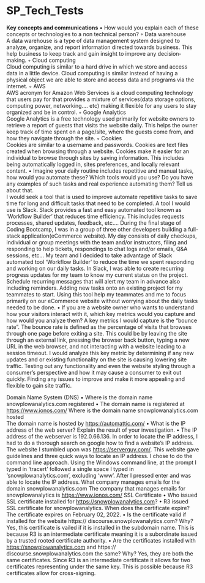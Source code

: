 # SP_Tech_Tests
**Key concepts and communications**
• How would you explain each of these concepts or technologies to a non technical person? 
◦ Data warehouse  
A data warehouse is a type of data management system designed to analyze, organize, and report information directed towards business. This help business to keep track and gain insight to improve any decision-making. 
◦ Cloud computing  
Cloud computing is similar to a hard drive in which we store and access data in a little device. Cloud computing is similar instead of having a physical object we are able to store and access data and programs via the internet. 
◦ AWS  
AWS acronym for Amazon Web Services is a cloud computing technology that users pay for that provides a mixture of services(data storage options, computing power, networking…. etc) making it flexible for any users to stay organized and be in control. 
◦ Google Analytics  
Google Analytics is a free technology used primarily for website owners to retrieve a report of guests that visits the website daily. This helps the owner keep track of time spent on a page/site, where the guests come from, and how they navigate through the site. 
◦ Cookies  
Cookies are similar to a username and passwords. Cookies are text files created when browsing through a website. Cookies make it easier for an individual to browse through sites by saving information. This includes being automatically logged in, sites preferences, and locally relevant content. 
• Imagine your daily routine includes repetitive and manual tasks, how would you  automate these? Which tools would you use? Do you have any examples of such  tasks and real experience automating them? Tell us about that.  
I would seek a tool that is used to improve automate repetitive tasks to save time for long and difficult tasks that need to be completed. A tool I would use is Slack. Slack provides a fast and easy automated tool known as ‘Workflow Builder’ that reduces time efficiency. This includes requests processes, shared updates, feedback, etc…. During the final stage of Coding  Bootcamp, I was in a group of three other developers building a full-stack application(eCommerce website). My day consists of daily checkups, individual or group meetings with the team and/or instructors, filing and responding to help tickets, respondings to chat logs and/or emails, Q&A sessions, etc… My team and I decided to take advantage of Slack automated tool ‘Workflow Builder’ to reduce the time we spent responding and working on our daily tasks. In Slack, I was able to create recurring progress updates for my team to know my current status on the project. Schedule recurring messages that will alert my team in advance also including reminders. Adding new tasks onto an existing project for my teammates to start. Using this tool help my teammates and me to focus primarily on our eCommerce website without worrying about the daily tasks needed to be done. 
• If you are a website owner who wants to understand how your visitors interact  with it, which key metrics would you capture and how would you analyze them? 
A key metrics I would capture is the “bounce rate”. The bounce rate is defined as the percentage of visits that browses through one page before exiting a site. This could be by leaving the site through an external link, pressing the browser back button, typing a new URL in the web browser, and not interacting with a website leading to a session timeout. I would analyze this key metric by determining if any new updates and or existing functionality on the site is causing lowering site traffic. Testing out any functionality and even the website styling through a consumer’s perspective and how it may cause a consumer to exit out quickly. Finding any issues to improve and make it more appealing and flexible to gain site traffic. 



Domain Name System (DNS) 
• Where is the domain name snowplowanalytics.com registered  • 
The domain name is registered at https://www.ionos.com/
Where is the domain name snowplowanalytics.com hosted  
The domain name is hosted by https://automattic.com/
• What is the IP address of the web server? Explain the result of your investigation.  • 
The IP address of the webserver is 192.0.66.136. In order to locate the IP address, I had to do a thorough search on google how to find a website’s IP address. The website I stumbled upon was https://serverguy.com/. This website gave guidelines and three quick ways to locate an IP address. I chose to do the command line approach. Using the Windows command line, at the prompt I typed in ‘tracert’ followed a single space I typed in ‘snowplowanalytics.com’, excluding ‘www’. After I pressed enter and was able to locate the IP address. 
What company manages emails for the domain snowplowanalytics.com 
The company that manages emails for snowplowanalytics is https://www.ionos.com/
SSL Certificate 
• Who issued SSL certificate installed for https://snowplowanalytics.com?  •
R3 issued SSL certificate for snowplowanalytics.
When does the certificate expire?  
The certificate expires on February 02, 2022.
• Is the certificate valid if installed for the website https:// 
discourse.snowplowanalytics.com? Why?  
Yes, this certificate is vailed if it is installed in the subdomain name. This is because R3 is an intermediate certificate meaning it is a subordinate issued by a trusted rooted certificate authority. 
• Are the certificates installed with https://snowplowanalytics.com and https:// discourse.snowplowanalytics.com the same? Why? 
Yes, they are both the same certificates. Since R3 is an intermediate certificate it allows for two certificates representing under the same key. This is possible because R3 certificates allow for cross-signing. 

